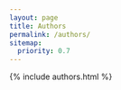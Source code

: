 ```yaml
---
layout: page
title: Authors
permalink: /authors/
sitemap:
  priority: 0.7
---
```


<div>
  {% include authors.html %}
</div>